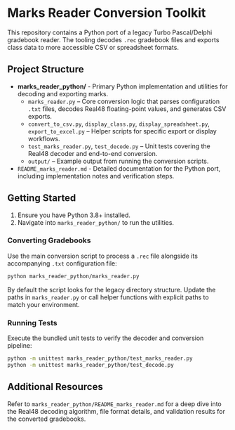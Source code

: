 # Marks Reader Conversion Toolkit

This repository contains a Python port of a legacy Turbo Pascal/Delphi gradebook reader. The tooling decodes `.rec` gradebook
files and exports class data to more accessible CSV or spreadsheet formats.

## Project Structure

- **marks_reader_python/** - Primary Python implementation and utilities for decoding and exporting marks.
  - `marks_reader.py` – Core conversion logic that parses configuration `.txt` files, decodes Real48 floating-point values, and
    generates CSV exports.
  - `convert_to_csv.py`, `display_class.py`, `display_spreadsheet.py`, `export_to_excel.py` – Helper scripts for specific export
    or display workflows.
  - `test_marks_reader.py`, `test_decode.py` – Unit tests covering the Real48 decoder and end-to-end conversion.
  - `output/` – Example output from running the conversion scripts.
- `README_marks_reader.md` - Detailed documentation for the Python port, including implementation notes and verification steps.

## Getting Started

1. Ensure you have Python 3.8+ installed.
2. Navigate into `marks_reader_python/` to run the utilities.

### Converting Gradebooks

Use the main conversion script to process a `.rec` file alongside its accompanying `.txt` configuration file:

```bash
python marks_reader_python/marks_reader.py
```

By default the script looks for the legacy directory structure. Update the paths in `marks_reader.py` or call helper functions
with explicit paths to match your environment.

### Running Tests

Execute the bundled unit tests to verify the decoder and conversion pipeline:

```bash
python -m unittest marks_reader_python/test_marks_reader.py
python -m unittest marks_reader_python/test_decode.py
```

## Additional Resources

Refer to `marks_reader_python/README_marks_reader.md` for a deep dive into the Real48 decoding algorithm, file format details,
and validation results for the converted gradebooks.
